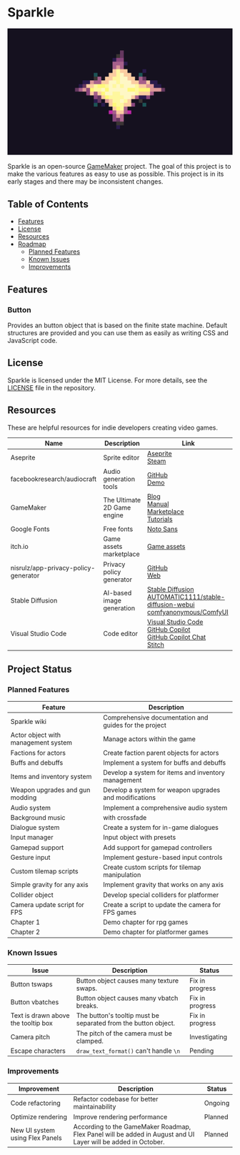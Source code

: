 # Sparkle

![Sparkle](assets/splash.png)

Sparkle is an open-source [GameMaker](https://gamemaker.io/en) project. The goal of this project is to make the various features as easy to use as possible. This project is in its early stages and there may be inconsistent changes.

## Table of Contents

- [Features](#features)
- [License](#license)
- [Resources](#resources)
- [Roadmap](#roadmap)
    - [Planned Features](#planned-features)
    - [Known Issues](#known-issues)
    - [Improvements](#improvements)

## Features

### Button

Provides an button object that is based on the finite state machine. Default structures are provided and you can use them as easily as writing CSS and JavaScript code.

## License

Sparkle is licensed under the MIT License. For more details, see the [LICENSE](LICENSE) file in the repository.

## Resources

These are helpful resources for indie developers creating video games.

| Name | Description | Link |
| ---- | ----------- | ---- |
| Aseprite | Sprite editor | [Aseprite](https://www.aseprite.org/) <br> [Steam](https://store.steampowered.com/app/431730/Aseprite/) |
| facebookresearch/audiocraft | Audio generation tools | [GitHub](https://github.com/facebookresearch/audiocraft) <br> [Demo](https://huggingface.co/spaces/facebook/MusicGen) |
| GameMaker | The Ultimate 2D Game engine | [Blog](https://gamemaker.io/en/blog) <br> [Manual](https://manual.gamemaker.io/) <br> [Marketplace](https://marketplace.gamemaker.io/) <br> [Tutorials](https://gamemaker.io/en/tutorials) |
| Google Fonts | Free fonts | [Noto Sans](https://fonts.google.com/noto/specimen/Noto+Sans) |
| itch.io | Game assets marketplace | [Game assets](https://itch.io/game-assets) |
| nisrulz/app-privacy-policy-generator | Privacy policy generator | [GitHub](https://github.com/nisrulz/app-privacy-policy-generator) <br> [Web](https://app-privacy-policy-generator.nisrulz.com/) |
| Stable Diffusion | AI-based image generation | [Stable Diffusion](https://stability.ai/stable-image) <br> [AUTOMATIC1111/stable-diffusion-webui](https://github.com/AUTOMATIC1111/stable-diffusion-webui) <br> [comfyanonymous/ComfyUI](https://github.com/comfyanonymous/ComfyUI) |
| Visual Studio Code | Code editor | [Visual Studio Code](https://code.visualstudio.com/) <br> [GitHub Copilot](https://marketplace.visualstudio.com/items?itemName=GitHub.copilot) <br> [GitHub Copilot Chat](https://marketplace.visualstudio.com/items?itemName=GitHub.copilot-chat) <br> [Stitch](https://marketplace.visualstudio.com/items?itemName=bscotch.bscotch-stitch-vscode) |

## Project Status

### Planned Features

| Feature | Description |
| ------- | ----------- |
| Sparkle wiki | Comprehensive documentation and guides for the project |
| Actor object with management system | Manage actors within the game |
| Factions for actors | Create faction parent objects for actors |
| Buffs and debuffs | Implement a system for buffs and debuffs |
| Items and inventory system | Develop a system for items and inventory management |
| Weapon upgrades and gun modding | Develop a system for weapon upgrades and modifications |
| Audio system | Implement a comprehensive audio system |
| Background music | with crossfade |
| Dialogue system | Create a system for in-game dialogues |
| Input manager | Input object with presets |
| Gamepad support | Add support for gamepad controllers |
| Gesture input | Implement gesture-based input controls |
| Custom tilemap scripts | Create custom scripts for tilemap manipulation |
| Simple gravity for any axis | Implement gravity that works on any axis |
| Collider object | Develop special colliders for platformer |
| Camera update script for FPS | Create a script to update the camera for FPS games |
| Chapter 1 | Demo chapter for rpg games |
| Chapter 2 | Demo chapter for platformer games |

### Known Issues

| Issue | Description | Status |
| ----- | ----------- | ------ |
| Button tswaps | Button object causes many texture swaps. | Fix in progress |
| Button vbatches | Button object causes many vbatch breaks. | Fix in progress |
| Text is drawn above the tooltip box | The button's tooltip must be separated from the button object. | Fix in progress |
| Camera pitch | The pitch of the camera must be clamped. | Investigating |
| Escape characters | `draw_text_format()` can't handle `\n` | Pending |

### Improvements

| Improvement | Description | Status |
| ----------- | ----------- | ------ |
| Code refactoring | Refactor codebase for better maintainability | Ongoing |
| Optimize rendering | Improve rendering performance | Planned |
| New UI system using Flex Panels | According to the GameMaker Roadmap, Flex Panel will be added in August and UI Layer will be added in October. | Planned |

